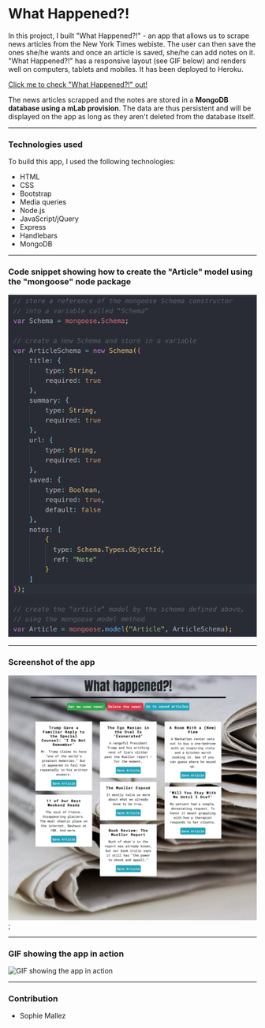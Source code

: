 # What Happened?!

In this project, I built "What Happened?!" - an app that allows us to scrape news articles from the New York Times webiste. The user can then save the ones she/he wants and once an article is saved, she/he can add notes on it. "What Happened?!" has a responsive layout (see GIF below) and renders well on computers, tablets and mobiles. It has been deployed to Heroku.

[Click me to check "What Happened?!" out!](https://what-happened-app.herokuapp.com)

The news articles scrapped and the notes are stored in a **MongoDB database using a mLab provision**. The data are thus persistent and will be displayed on the app as long as they aren't deleted from the database itself.

--- 

### Technologies used

To build this app, I used the following technologies:

- HTML
- CSS
- Bootstrap
- Media queries
- Node.js
- JavaScript/jQuery
- Express
- Handlebars
- MongoDB

---

### Code snippet showing how to create the "Article" model using the "mongoose" node package

![Code snippet showing the "Article" model](https://github.com/SophM/What-Happened/blob/master/for-readme/code%20snippet-article-model.png?raw=true)

---

### Screenshot of the app

![Screenshot of the app](https://github.com/SophM/What-Happened/blob/master/for-readme/screenshot-main-page.png?raw=true);

---

### GIF showing the app in action

![GIF showing the app in action](https://github.com/SophM/What-Happened/blob/master/for-readme/GIF-app-in-action.gif?raw=true)

---

### Contribution

- Sophie Mallez
